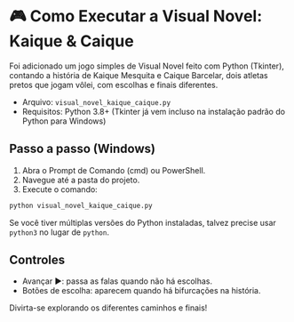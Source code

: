 # 🎮 Como Executar a Visual Novel: Kaique & Caique

Foi adicionado um jogo simples de Visual Novel feito com Python (Tkinter), contando a história de Kaique Mesquita e Caique Barcelar, dois atletas pretos que jogam vôlei, com escolhas e finais diferentes.

- Arquivo: `visual_novel_kaique_caique.py`
- Requisitos: Python 3.8+ (Tkinter já vem incluso na instalação padrão do Python para Windows)

## Passo a passo (Windows)
1. Abra o Prompt de Comando (cmd) ou PowerShell.
2. Navegue até a pasta do projeto.
3. Execute o comando:

```bash
python visual_novel_kaique_caique.py
```

Se você tiver múltiplas versões do Python instaladas, talvez precise usar `python3` no lugar de `python`.

## Controles
- Avançar ▶: passa as falas quando não há escolhas.
- Botões de escolha: aparecem quando há bifurcações na história.

Divirta-se explorando os diferentes caminhos e finais!

